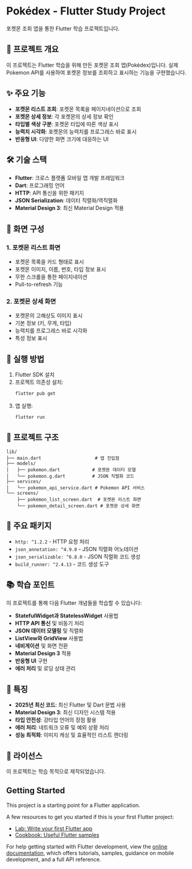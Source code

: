 # Pokédex - Flutter Study Project

포켓몬 조회 앱을 통한 Flutter 학습 프로젝트입니다.

## 🎯 프로젝트 개요

이 프로젝트는 Flutter 학습을 위해 만든 포켓몬 조회 앱(Pokédex)입니다. 실제 Pokemon API를 사용하여 포켓몬 정보를 조회하고 표시하는 기능을 구현했습니다.

## ✨ 주요 기능

- **포켓몬 리스트 조회**: 포켓몬 목록을 페이지네이션으로 조회
- **포켓몬 상세 정보**: 각 포켓몬의 상세 정보 확인
- **타입별 색상 구분**: 포켓몬 타입에 따른 색상 표시
- **능력치 시각화**: 포켓몬의 능력치를 프로그레스 바로 표시
- **반응형 UI**: 다양한 화면 크기에 대응하는 UI

## 🛠 기술 스택

- **Flutter**: 크로스 플랫폼 모바일 앱 개발 프레임워크
- **Dart**: 프로그래밍 언어
- **HTTP**: API 통신을 위한 패키지
- **JSON Serialization**: 데이터 직렬화/역직렬화
- **Material Design 3**: 최신 Material Design 적용

## 📱 화면 구성

### 1. 포켓몬 리스트 화면
- 포켓몬 목록을 카드 형태로 표시
- 포켓몬 이미지, 이름, 번호, 타입 정보 표시
- 무한 스크롤을 통한 페이지네이션
- Pull-to-refresh 기능

### 2. 포켓몬 상세 화면
- 포켓몬의 고해상도 이미지 표시
- 기본 정보 (키, 무게, 타입)
- 능력치를 프로그레스 바로 시각화
- 특성 정보 표시

## 🚀 실행 방법

1. Flutter SDK 설치
2. 프로젝트 의존성 설치:
   ```bash
   flutter pub get
   ```
3. 앱 실행:
   ```bash
   flutter run
   ```

## 📁 프로젝트 구조

```
lib/
├── main.dart                    # 앱 진입점
├── models/
│   ├── pokemon.dart            # 포켓몬 데이터 모델
│   └── pokemon.g.dart          # JSON 직렬화 코드
├── services/
│   └── pokemon_api_service.dart # Pokemon API 서비스
└── screens/
    ├── pokemon_list_screen.dart  # 포켓몬 리스트 화면
    └── pokemon_detail_screen.dart # 포켓몬 상세 화면
```

## 🔧 주요 패키지

- `http: ^1.2.2` - HTTP 요청 처리
- `json_annotation: ^4.9.0` - JSON 직렬화 어노테이션
- `json_serializable: ^6.8.0` - JSON 직렬화 코드 생성
- `build_runner: ^2.4.13` - 코드 생성 도구

## 📚 학습 포인트

이 프로젝트를 통해 다음 Flutter 개념들을 학습할 수 있습니다:

- **StatefulWidget과 StatelessWidget** 사용법
- **HTTP API 통신** 및 비동기 처리
- **JSON 데이터 모델링** 및 직렬화
- **ListView와 GridView** 사용법
- **네비게이션** 및 화면 전환
- **Material Design 3** 적용
- **반응형 UI** 구현
- **에러 처리** 및 로딩 상태 관리

## 🌟 특징

- **2025년 최신 코드**: 최신 Flutter 및 Dart 문법 사용
- **Material Design 3**: 최신 디자인 시스템 적용
- **타입 안전성**: 강타입 언어의 장점 활용
- **에러 처리**: 네트워크 오류 및 예외 상황 처리
- **성능 최적화**: 이미지 캐싱 및 효율적인 리스트 렌더링

## 📄 라이선스

이 프로젝트는 학습 목적으로 제작되었습니다.

## Getting Started

This project is a starting point for a Flutter application.

A few resources to get you started if this is your first Flutter project:

- [Lab: Write your first Flutter app](https://docs.flutter.dev/get-started/codelab)
- [Cookbook: Useful Flutter samples](https://docs.flutter.dev/cookbook)

For help getting started with Flutter development, view the
[online documentation](https://docs.flutter.dev/), which offers tutorials,
samples, guidance on mobile development, and a full API reference.
